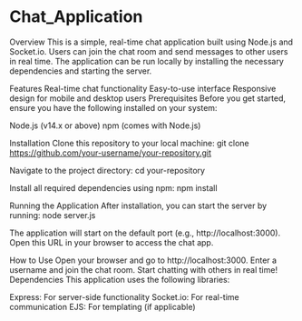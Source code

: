 # Chat_Application

Overview
This is a simple, real-time chat application built using Node.js and Socket.io. Users can join the chat room and send messages to other users in real time. The application can be run locally by installing the necessary dependencies and starting the server.

Features
Real-time chat functionality
Easy-to-use interface
Responsive design for mobile and desktop users
Prerequisites
Before you get started, ensure you have the following installed on your system:

Node.js (v14.x or above)
npm (comes with Node.js)

Installation
Clone this repository to your local machine:
git clone https://github.com/your-username/your-repository.git

Navigate to the project directory:
cd your-repository

Install all required dependencies using npm:
npm install

Running the Application
After installation, you can start the server by running:
node server.js

The application will start on the default port (e.g., http://localhost:3000). Open this URL in your browser to access the chat app.

How to Use
Open your browser and go to http://localhost:3000.
Enter a username and join the chat room.
Start chatting with others in real time!
Dependencies
This application uses the following libraries:

Express: For server-side functionality
Socket.io: For real-time communication
EJS: For templating (if applicable)
